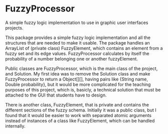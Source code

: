 # FuzzyProcessor
A simple fuzzy logic implementation to use in graphic user interfaces projects.

This package provides a simple fuzzy logic implementation and all the structures that are needed to make it usable. The package handles an ArrayList of (private class) FuzzyElement, which contains an element from a fuzzy set and its edge values. FuzzyProcessor calculates by itself the probability of a number belonging one or another fuzzyElement.

Public classes are FuzzyProcessor, which is the main class of the project, and Solution. My first idea was to remove the Solution class and make FuzzyProcessor to return a Object[][], having pairs like {String name, Double probability}, but it would be more complicated for the teaching purposes of this project, which is, basicly, a technical solution that must be attached to the GUI that students have to design.

There is another class, FuzzyElement, that is private and contains the different sections of the fuzzy schema. Initially it was a public class, but I found that it would be easier to work with separated atomic arguments instead of instances of a class like FuzzyElement, which can be handled internally.
